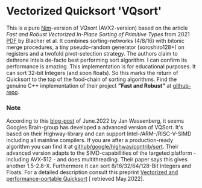 # Vectorized Quicksort 'VQsort'
This is a pure [Nim](https://nim-lang.org)-version of *VQsort* (AVX2-version) based on the article *Fast and Robust Vectorized In-Place Sorting of Primitive Types* from 2021 [PDF](https://drops.dagstuhl.de/storage/00lipics/lipics-vol190-sea2021/LIPIcs.SEA.2021.3/LIPIcs.SEA.2021.3.pdf) by Blacher et al.
It combines sorting-networks (4/8/16) with bitonic merge procedures, a tiny pseudo-random generator (xoroshiro128+) on registers and a twofold pivot-selection strategy. The authors claim to dethrone Intels de-facto best performing sort algorithm. I can confirm its performance is amazing.
This implementation is for educational purposes. It can sort 32-bit Integers (and soon floats).
So this marks the return of Quicksort to the top of the food-chain of sorting algorithms.
Find the genuine C++ implementation of their project **"Fast and Robust"** at [github-repo](https://github.com/simd-sorting/fast-and-robust).

### Note

According to this [blog-post](https://opensource.googleblog.com/2022/06/Vectorized%20and%20performance%20portable%20Quicksort.html) of June.2022 by Jan Wassenberg, it seems  Googles Brain-group has developed a advanced version of VQSort. It's based on their Highway-library and can support Intel-/ARM-/RISC-V-SIMD including all mainline compilers. If you are after a production-ready algorithm you can find it at [github/google/highway/contrib/sort](https://github.com/google/highway/tree/master/hwy/contrib/sort).
Their advanced version adapts to the SIMD-capabillities of the targeted platform - including AVX-512 - and does multithreading. Their paper says this gives another 1.5-2.8-X. Furthermore it can sort 8/16/32/64/128-Bit Integers and Floats. For a detailed description consult this preprint [Vectorized and performance-portable Quicksort](http://arxiv.org/abs/2205.05982) [ retrieved May.2022].
